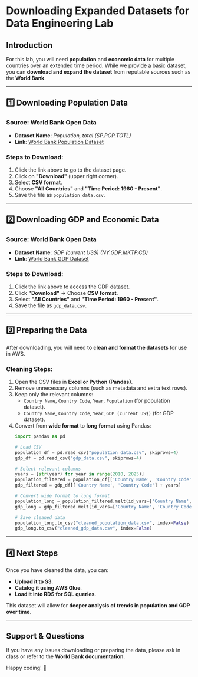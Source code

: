 # **Downloading Expanded Datasets for Data Engineering Lab**

## **Introduction**
For this lab, you will need **population** and **economic data** for multiple countries over an extended time period. While we provide a basic dataset, you can **download and expand the dataset** from reputable sources such as the **World Bank**.

---

## **1️⃣ Downloading Population Data**
### **Source: World Bank Open Data**
- **Dataset Name**: *Population, total (SP.POP.TOTL)*
- **Link**: [World Bank Population Dataset](https://data.worldbank.org/indicator/SP.POP.TOTL)

### **Steps to Download:**
1. Click the link above to go to the dataset page.
2. Click on **"Download"** (upper right corner).
3. Select **CSV format**.
4. Choose **"All Countries"** and **"Time Period: 1960 - Present"**.
5. Save the file as `population_data.csv`.

---

## **2️⃣ Downloading GDP and Economic Data**
### **Source: World Bank Open Data**
- **Dataset Name**: *GDP (current US$) (NY.GDP.MKTP.CD)*
- **Link**: [World Bank GDP Dataset](https://data.worldbank.org/indicator/NY.GDP.MKTP.CD)

### **Steps to Download:**
1. Click the link above to access the GDP dataset.
2. Click **"Download"** → Choose **CSV format**.
3. Select **"All Countries"** and **"Time Period: 1960 - Present"**.
4. Save the file as `gdp_data.csv`.

---

## **3️⃣ Preparing the Data**
After downloading, you will need to **clean and format the datasets** for use in AWS.

### **Cleaning Steps:**
1. Open the CSV files in **Excel or Python (Pandas)**.
2. Remove unnecessary columns (such as metadata and extra text rows).
3. Keep only the relevant columns:
   - `Country Name`, `Country Code`, `Year`, `Population` (for population dataset).
   - `Country Name`, `Country Code`, `Year`, `GDP (current US$)` (for GDP dataset).
4. Convert from **wide format** to **long format** using Pandas:
   ```python
   import pandas as pd

   # Load CSV
   population_df = pd.read_csv("population_data.csv", skiprows=4)
   gdp_df = pd.read_csv("gdp_data.csv", skiprows=4)

   # Select relevant columns
   years = [str(year) for year in range(2010, 2025)]
   population_filtered = population_df[['Country Name', 'Country Code'] + years]
   gdp_filtered = gdp_df[['Country Name', 'Country Code'] + years]

   # Convert wide format to long format
   population_long = population_filtered.melt(id_vars=['Country Name', 'Country Code'], var_name='Year', value_name='Population')
   gdp_long = gdp_filtered.melt(id_vars=['Country Name', 'Country Code'], var_name='Year', value_name='GDP')

   # Save cleaned data
   population_long.to_csv("cleaned_population_data.csv", index=False)
   gdp_long.to_csv("cleaned_gdp_data.csv", index=False)
   ```

---

## **4️⃣ Next Steps**
Once you have cleaned the data, you can:
- **Upload it to S3**.
- **Catalog it using AWS Glue**.
- **Load it into RDS for SQL queries**.

This dataset will allow for **deeper analysis of trends in population and GDP over time**.

---

## **Support & Questions**
If you have any issues downloading or preparing the data, please ask in class or refer to the **World Bank documentation**.

Happy coding! 🚀
